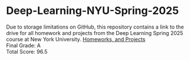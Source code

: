 # Deep-Learning-NYU-Spring-2025
Due to storage limitations on GitHub, this repository contains a link to the drive for all homework and projects from the Deep Learning Spring 2025 course at New York University.
[Homeworks, and Projects](https://drive.google.com/drive/folders/18C6oH5TqdUlAoLAvuVt-UfoQ1cxJvNG2?usp=sharing)     
Final Grade: A    
Total Score: 96.5     
